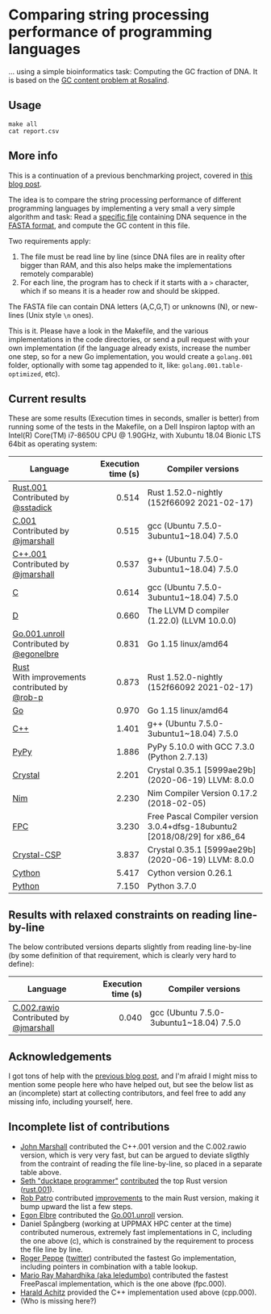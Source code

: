 # Comparing string processing performance of programming languages

... using a simple bioinformatics task: Computing the GC fraction of DNA. It is based on the [GC content problem at Rosalind](http://rosalind.info/problems/gc/).

## Usage

```
make all
cat report.csv
```

## More info

This is a continuation of a previous benchmarking project, covered in [this blog post](http://saml.rilspace.com/moar-languagez-gc-content-in-python-d-fpc-c-and-c).

The idea is to compare the string processing performance of different programming languages
by implementing a very small a very simple algorithm and task: Read a [specific file](http://ftp.ensembl.org/pub/release-67/fasta/homo_sapiens/dna/Homo_sapiens.GRCh37.67.dna_rm.chromosome.Y.fa.gz)
containing DNA sequence in the [FASTA format](https://en.wikipedia.org/wiki/FASTA_format),
and compute the GC content in this file.

Two requirements apply:

1. The file must be read line by line (since DNA files are in reality ofter
   bigger than RAM, and this also helps make the implementations remotely
   comparable)
2. For each line, the program has to check if it starts with a `>` character,
   which if so means it is a header row and should be skipped.

The FASTA file can contain DNA letters (A,C,G,T) or unknowns (N), or new-lines
(Unix style `\n` ones).

This is it. Please have a look in the Makefile, and the various implementations
in the code directories, or send a pull request with your own implementation
(if the language already exists, increase the number one step, so for a new Go
implementation, you would create a `golang.001` folder, optionally with some
tag appended to it, like: `golang.001.table-optimized`, etc).

## Current results

These are some results (Execution times in seconds, smaller is better) from
running some of the tests in the Makefile, on a Dell Inspiron laptop with an
Intel(R) Core(TM) i7-8650U CPU @ 1.90GHz, with Xubuntu 18.04 Bionic LTS 64bit
as operating system:

| Language                                                                                          | Execution time (s) | Compiler versions                                                         |
|---------------------------------------------------------------------------------------------------|-------------------:|---------------------------------------------------------------------------|
| [Rust.001](rust.001/src/main.rs)<br>Contributed by [@sstadick](https://github.com/sstadick)       |              0.514 | Rust 1.52.0-nightly (152f66092 2021-02-17)                                |
| [C.001](c.001/gc.c)<br>Contributed by [@jmarshall](https://github.com/jmarshall)                  |              0.515 | gcc (Ubuntu 7.5.0-3ubuntu1~18.04) 7.5.0                                   |
| [C++.001](cpp.001/gc.cpp)<br>Contributed by [@jmarshall](https://github.com/jmarshall)            |              0.537 | g++ (Ubuntu 7.5.0-3ubuntu1~18.04) 7.5.0                                   |
| [C](c/gc.c)                                                                                       |              0.614 | gcc (Ubuntu 7.5.0-3ubuntu1~18.04) 7.5.0                                   |
| [D](d/gc.d)                                                                                       |              0.660 | The LLVM D compiler (1.22.0) (LLVM 10.0.0)                                |
| [Go.001.unroll](go.001.unroll/gc.go)<br>Contributed by [@egonelbre](https://github.com/egonelbre) |              0.831 | Go 1.15 linux/amd64                                                       |
| [Rust](rust/src/main.rs)<br>With improvements contributed by [@rob-p](https://github.com/rob-p)   |              0.873 | Rust 1.52.0-nightly (152f66092 2021-02-17)                                |
| [Go](go/gc.go)                                                                                    |              0.970 | Go 1.15 linux/amd64                                                       |
| [C++](cpp/gc.cpp)                                                                                 |              1.401 | g++ (Ubuntu 7.5.0-3ubuntu1~18.04) 7.5.0                                   |
| [PyPy](pypy/gc.py)                                                                                |              1.886 | PyPy 5.10.0 with GCC 7.3.0 (Python 2.7.13)                                |
| [Crystal](crystal/gc.cr)                                                                          |              2.201 | Crystal 0.35.1 [5999ae29b] (2020-06-19) LLVM: 8.0.0                       |
| [Nim](nim/gc.nim)                                                                                 |              2.230 | Nim Compiler Version 0.17.2 (2018-02-05)                                  |
| [FPC](gc.pas)                                                                                     |              3.230 | Free Pascal Compiler version 3.0.4+dfsg-18ubuntu2 [2018/08/29] for x86_64 |
| [Crystal-CSP](crystal-csp/gc.cr)                                                                  |              3.837 | Crystal 0.35.1 [5999ae29b] (2020-06-19) LLVM: 8.0.0                       |
| [Cython](cython/gc.pyx)                                                                         |              5.417 | Cython version 0.26.1
| [Python](python/gc.py)                                                                          |              7.150 | Python 3.7.0                                                              |

## Results with relaxed constraints on reading line-by-line

The below contributed versions departs slightly from reading line-by-line (by
some definition of that requirement, which is clearly very hard to define):

| Language                                                                                       | Execution time (s) | Compiler versions                       |
|------------------------------------------------------------------------------------------------|-------------------:|-----------------------------------------|
| [C.002.rawio](c.002.rawio/gc.c)<br>Contributed by [@jmarshall](https://github.com/jmarshall)   |              0.040 | gcc (Ubuntu 7.5.0-3ubuntu1~18.04) 7.5.0 |

## Acknowledgements

I got tons of help with the [previous blog post](http://saml.rilspace.com/moar-languagez-gc-content-in-python-d-fpc-c-and-c),
and I'm afraid I might miss to mention some people here who have helped out,
but see the below list as an (incomplete) start at collecting contributors, and
feel free to add any missing info, including yourself, here.

## Incomplete list of contributions

- [John Marshall](https://github.com/jmarshall) contributed the C++.001 version
  and the C.002.rawio version, which is very very fast, but can be argued to
  deviate sligthly from the contraint of reading the file line-by-line, so
  placed in a separate table above.
- [Seth "ducktape programmer"](https://github.com/sstadick)
  [contributed](https://github.com/samuell/gccontent-benchmark/pull/2) the top
  Rust version ([rust.001](rust.001/src/main.rs)).
- [Rob Patro](https://github.com/rob-p) contributed
  [improvements](https://github.com/samuell/gccontent-benchmark/pull/1) to the
  main Rust version, making it bump upward the list a few steps.
- [Egon Elbre](https://github.com/egonelbre) contributed the [Go.001.unroll](go.001.unroll/gc.go) version.
- Daniel Spångberg (working at UPPMAX HPC center at the time) contributed
  numerous, extremely fast implementations in C, including the one above (c),
  which is constrained by the requirement to process the file line by line.
- [Roger Peppe](https://github.com/rogpeppe)
  ([twitter](https://twitter.com/rogpeppe)) contributed the fastest Go
  implementation, including pointers in combination with a table lookup.
- [Mario Ray Mahardhika (aka leledumbo)](https://github.com/leledumbo)
  contributed the fastest FreePascal implementation, which is the one above
  (fpc.000).
- [Harald Achitz](https://www.linkedin.com/in/harald-achitz-860657139/)
  provided the C++ implementation used above (cpp.000).
- (Who is missing here?)

